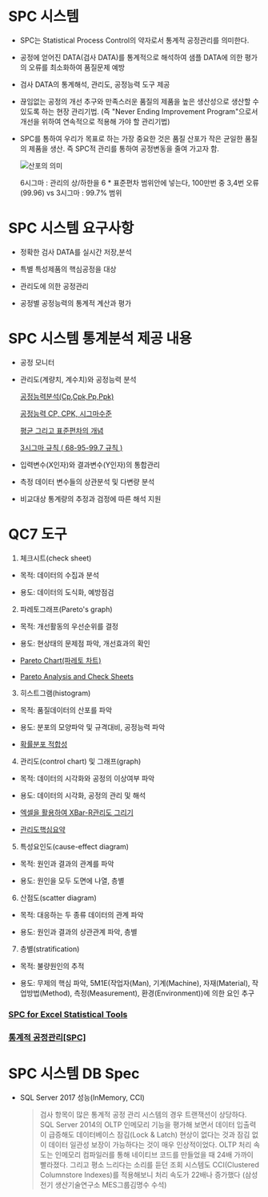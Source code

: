 # SPC 시스템
- SPC는 Statistical Process Control의 약자로서 통계적 공정관리를 의미한다. 

- 공정에 얻어진 DATA(검사 DATA)를 통계적으로 해석하여 샘플 DATA에 의한 평가의 오류를 최소화하여 품질문제 예방

- 검사 DATA의 통계해석, 관리도, 공정능력 도구 제공

- 끊임없는 공정의 개선 추구와 만족스러운 품질의 제품을 높은 생산성으로 생산할 수 있도록 하는 현장 관리기법.
  (즉 "Never Ending Improvement Program"으로서 개선을 위하여 연속적으로 적용해 가야 할 관리기법)
  
- SPC를 통하여 우리가 목표로 하는 가장 중요한 것은 품질 산포가 작은 균일한 품질의 제품을 생산. 
  즉 SPC적 관리를 통하여 공정변동을 줄여 가고자 함.
  
  ![산포의 의미](http://www.spclink.co.kr/images/sub0101a.jpg)
  
  6시그마 : 관리의 상/하한을 6 * 표준편차 범위안에 넣는다, 100만번 중 3,4번 오류(99.96) vs 3시그마 : 99.7% 범위

# SPC 시스템 요구사항

- 정확한 검사 DATA를 실시간 저장,분석

- 특별 특성제품의 핵심공정을 대상

- 관리도에 의한 공정관리

- 공정별 공정능력의 통계적 계산과 평가

# SPC 시스템 통계분석 제공 내용

- 공정 모니터

- 관리도(계량치, 계수치)와 공정능력 분석

  [공정능력분석(Cp,Cpk,Pp,Ppk)](http://blog.naver.com/PostView.nhn?blogId=jiwoo6941&logNo=220248030868&categoryNo=25&parentCategoryNo=0&viewDate=&currentPage=1&postListTopCurrentPage=1&from=search&userTopListOpen=true&userTopListCount=10&userTopListManageOpen=false&userTopListCurrentPage=1)  
  
  [공정능력 CP, CPK, 시그마수준](https://walkingfox.tistory.com/11)
  
  [평균 그리고 표준편차의 개념](https://walkingfox.tistory.com/10)
  
  [3시그마 규칙 ( 68-95-99.7 규칙 )](https://walkingfox.tistory.com/118?category=628022)
  
- 입력변수(X인자)와 결과변수(Y인자)의 통합관리

- 측정 데이터 변수들의 상관분석 및 다변량 분석

- 비교대상 통계량의 추정과 검정에 따른 해석 지원

# QC7 도구

1. 체크시트(check sheet)

  - 목적: 데이터의 수집과 분석

  - 용도: 데이터의 도식화, 예방점검
  
2. 파레토그래프(Pareto's graph)

  - 목적: 개선활동의 우선순위를 결정

  - 용도: 현상태의 문제점 파악, 개선효과의 확인 
  
  - [Pareto Chart(파레토 차트)](https://m.blog.naver.com/PostView.nhn?blogId=kdoil4532&logNo=221259838864&proxyReferer=https:%2F%2Fwww.google.com%2F) 
  
  - [Pareto Analysis and Check Sheets](http://owic.oregonstate.edu/sites/default/files/pubs/EM8771.pdf) 

3. 히스트그램(histogram)

  - 목적: 품질데이터의 산포를 파악

  - 용도: 분포의 모양파악 및 규격대비, 공정능력 파악
  
  - [확률분포 적합성](http://www.databaser.net/moniwiki/wiki.php/%ED%99%95%EB%A5%A0%EB%B6%84%ED%8F%AC%EC%A0%81%ED%95%A9%EC%84%B1)

4. 관리도(control chart) 및 그래프(graph)

  - 목적: 데이터의 시각화와 공정의 이상여부 파악

  - 용도: 데이터의 시각화, 공정의 관리 및 해석
  
  - [엑셀을 활용하여 XBar-R관리도 그리기](http://blog.naver.com/PostView.nhn?blogId=jiwoo6941&logNo=220248024509&parentCategoryNo=&categoryNo=25&viewDate=&isShowPopularPosts=true&from=search) 
  
  - [관리도핵심요약](https://slidesplayer.org/slide/14294125/) 

5. 특성요인도(cause-effect diagram)

  - 목적: 원인과 결과의 관계를 파악

  - 용도: 원인을 모두 도면에 나열, 층별

6. 산점도(scatter diagram)

  - 목적: 대응하는 두 종류 데이터의 관계 파악

  - 용도: 원인과 결과의 상관관계 파악, 층별

7. 층별(stratification)

  - 목적: 불량원인의 추적

  - 용도: 무제의 핵심 파악, 5M1E(작업자(Man), 기계(Machine), 자재(Material), 작업방법(Method), 측정(Measurement), 환경(Environment))에 의한 요인 추구

### [SPC for Excel Statistical Tools](https://www.spcforexcel.com/spc-software/statistical-tools-spc-for-excel)
### [통계적 공정관리[SPC]](http://hrd.pps.go.kr:8820/home/DownloadBoardAction.do?BO_IDX=3895&FILE_NO=10638&BO_CODE=REFERENCE_ROOM)

# SPC 시스템 DB Spec

- SQL Server 2017 성능(InMemory, CCI)

  > 검사 항목이 많은 통계적 공정 관리 시스템의 경우 트랜잭션이 상당하다. SQL Server 2014의 OLTP 인메모리 기능을 평가해 보면서 데이터 입출력이 급증해도 데이터베이스 잠김(Lock & Latch) 현상이 없다는 것과 잠김 없이 데이터 일관성 보장이 가능하다는 것이 매우 인상적이었다. OLTP 처리 속도는 인메모리 컴파일러를 통해 네이티브 코드를 만들었을 때 24배 가까이 빨라졌다. 그리고 평소 느리다는 소리를 듣던 조회 시스템도 CCI(Clustered Columnstore Indexes)를 적용해보니 처리 속도가 22배나 증가했다 (삼성전기 생산기술연구소 MES그룹김명수 수석)
  
  
